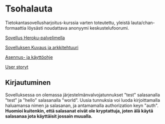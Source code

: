 # Tsohalauta

Tietokantasovellusharjoitus-kurssia varten toteutettu, yleistä lauta/chan-formaattia löysästi noudattava anonyymi keskustelufoorumi.  

[Sovellus Heroku-palvelimella](https://tsohalankku.herokuapp.com/)  

[Sovelluksen Kuvaus ja arkkitehtuuri](https://github.com/Tubaias/tsohalauta/blob/master/documentation/kuvaus%20ja%20arkkitehtuuri.md)

[Asennus- ja käyttöohje](https://github.com/Tubaias/tsohalauta/blob/master/documentation/asennus-%20ja%20k%C3%A4ytt%C3%B6ohje.md)  

[User storyt](https://github.com/Tubaias/tsohalauta/blob/master/documentation/userstories.md)  

## Kirjautuminen

Sovelluksessa on olemassa järjestelmänvalvojatunnukset "test" salasanalla "test" ja "hello" salasanalla "world". Uusia tunnuksia voi luoda kirjoittamalla haluamansa nimen ja salasanan, ja antamamalla authorization keyn "auth".  
**Huomioi kuitenkin, että salasanat eivät ole kryptattuja, joten älä käytä salasanaa jota käyttäisit jossain muualla.**
